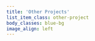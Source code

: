 ```yaml
---
title: 'Other Projects'
list_item_class: other-project
body_classes: blue-bg
image_align: left
---
```



